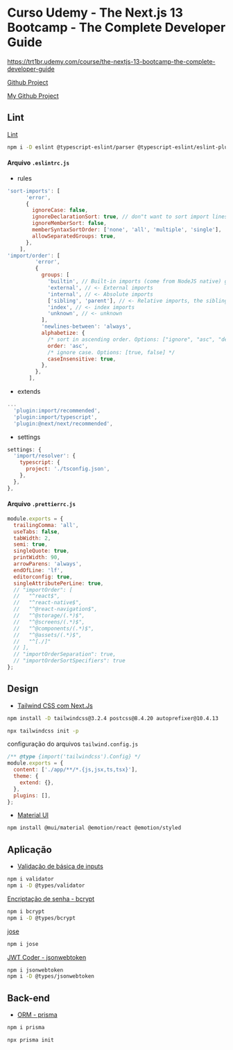 # Curso Udemy - The Next.js 13 Bootcamp - The Complete Developer Guide

https://trt1br.udemy.com/course/the-nextjs-13-bootcamp-the-complete-developer-guide

[Github Project](https://github.com/harblaith7/Next13-Udemy-Course/tree/main)

[My Github Project](https://github.com/pmdpaula/udemy-nextjs13-bootcamp-complete-dev-guide)

## Lint

[Lint](https://medium.com/weekly-webtips/how-to-sort-imports-like-a-pro-in-typescript-4ee8afd7258a)

```bash
npm i -D eslint @typescript-eslint/parser @typescript-eslint/eslint-plugin prettier eslint-config-prettier eslint-plugin-prettier eslint-plugin-import eslint-import-resolver-typescript eslint-plugin-react eslint-config-next
```

#### Arquivo `.eslintrc.js`

- rules

```javascript
'sort-imports': [
      'error',
      {
        ignoreCase: false,
        ignoreDeclarationSort: true, // don"t want to sort import lines, use eslint-plugin-import instead
        ignoreMemberSort: false,
        memberSyntaxSortOrder: ['none', 'all', 'multiple', 'single'],
        allowSeparatedGroups: true,
      },
    ],
'import/order': [
         'error',
         {
           groups: [
             'builtin', // Built-in imports (come from NodeJS native) go first
             'external', // <- External imports
             'internal', // <- Absolute imports
             ['sibling', 'parent'], // <- Relative imports, the sibling and parent types they can be mingled together
             'index', // <- index imports
             'unknown', // <- unknown
           ],
           'newlines-between': 'always',
           alphabetize: {
             /* sort in ascending order. Options: ["ignore", "asc", "desc"] */
             order: 'asc',
             /* ignore case. Options: [true, false] */
             caseInsensitive: true,
           },
         },
       ],
```

- extends

```javascript
...
  'plugin:import/recommended',
  'plugin:import/typescript',
  'plugin:@next/next/recommended',
```

- settings

```javascript
settings: {
  'import/resolver': {
    typescript: {
      project: './tsconfig.json',
    },
  },
},
```

#### Arquivo `.prettierrc.js`

```javascript
module.exports = {
  trailingComma: 'all',
  useTabs: false,
  tabWidth: 2,
  semi: true,
  singleQuote: true,
  printWidth: 90,
  arrowParens: 'always',
  endOfLine: 'lf',
  editorconfig: true,
  singleAttributePerLine: true,
  // "importOrder": [
  //   "^react$",
  //   "^react-native$",
  //   "^@react-navigation$",
  //   "^@storage/(.*)$",
  //   "^@screens/(.*)$",
  //   "^@components/(.*)$",
  //   "^@assets/(.*)$",
  //   "^[./]"
  // ],
  // "importOrderSeparation": true,
  // "importOrderSortSpecifiers": true
};
```

## Design

- [Tailwind CSS com Next.Js](https://tailwindcss.com/docs/guides/nextjs)

```bash
npm install -D tailwindcss@3.2.4 postcss@8.4.20 autoprefixer@10.4.13
```

```bash
npx tailwindcss init -p
```

configuração do arquivos `tailwind.config.js`

```javascript
/** @type {import('tailwindcss').Config} */
module.exports = {
  content: ['./app/**/*.{js,jsx,ts,tsx}'],
  theme: {
    extend: {},
  },
  plugins: [],
};
```

- [Material UI](https://material-ui.com/pt/getting-started/installation/)

```bash
npm install @mui/material @emotion/react @emotion/styled
```

## Aplicação

- [Validação de básica de inputs](https://www.npmjs.com/package/validator)

```bash
npm i validator
npm i -D @types/validator
```

[Encriptação de senha - bcrypt](https://www.npmjs.com/package/bcrypt)

```bash
npm i bcrypt
npm i -D @types/bcrypt
```

[jose](https://www.npmjs.com/package/jose)

```bash
npm i jose
```

[JWT Coder - jsonwebtoken](https://www.npmjs.com/package/jsonwebtoken)

```bash
npm i jsonwebtoken
npm i -D @types/jsonwebtoken
```

## Back-end

- [ORM - prisma](https://www.prisma.io/docs/getting-started/quickstart)

```bash
npm i prisma

npx prisma init
```
